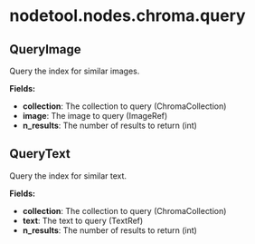 # nodetool.nodes.chroma.query

## QueryImage

Query the index for similar images.

**Fields:**
- **collection**: The collection to query (ChromaCollection)
- **image**: The image to query (ImageRef)
- **n_results**: The number of results to return (int)


## QueryText

Query the index for similar text.

**Fields:**
- **collection**: The collection to query (ChromaCollection)
- **text**: The text to query (TextRef)
- **n_results**: The number of results to return (int)


